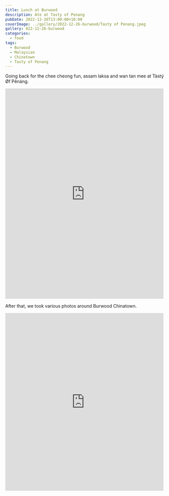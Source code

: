 ```yaml
---
title: Lunch at Burwood
description: Ate at Tasty of Penang
pubDate: 2022-12-26T13:00:00+10:00
coverImage: ../gallery/2022-12-26-burwood/Tasty of Penang.jpeg
gallery: 022-12-26-burwood
categories:
  - food
tags:
  - Burwood
  - Malaysian
  - Chinatown
  - Tasty of Penang
---
```


Going back for the chee cheong fun, assam laksa and wan tan mee at Tàstý Øf Pênáng.

<iframe src="https://www.facebook.com/plugins/post.php?href=https%3A%2F%2Fwww.facebook.com%2Fchris1.tham%2Fposts%2Fpfbid02baXvUXRjKCo65Ezdck1M6GrLADPfWJZxaBvcvVyrimRACbMZZJvgk4qQvTSXB3hel&show_text=true&width=500" width="500" height="665" style="border:none;overflow:hidden" scrolling="no" frameborder="0" allowfullscreen="true" allow="autoplay; clipboard-write; encrypted-media; picture-in-picture; web-share"></iframe>

After that, we took various photos around Burwood Chinatown.

<iframe src="https://www.facebook.com/plugins/post.php?href=https%3A%2F%2Fwww.facebook.com%2Fchris1.tham%2Fposts%2Fpfbid0291oAzpM6CUZUDYSZ29PGLxCjaQxbo2MHXvrCegawUFCaEzvVXsyBmsGkKJ3ZMPSzl&show_text=true&width=500" width="500" height="562" style="border:none;overflow:hidden" scrolling="no" frameborder="0" allowfullscreen="true" allow="autoplay; clipboard-write; encrypted-media; picture-in-picture; web-share"></iframe>
